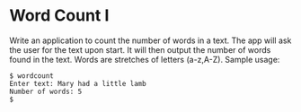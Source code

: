 # Word Count I

Write an application to count the number of words in a text. The app will ask the user for the text upon start. It will then output the number of words found in the text. Words are stretches of letters (a-z,A-Z). Sample usage:

```shell
$ wordcount
Enter text: Mary had a little lamb
Number of words: 5
$
```
